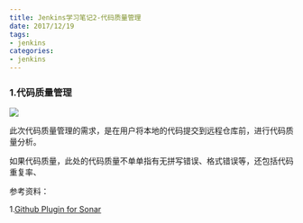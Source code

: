 ```yaml
---
title: Jenkins学习笔记2-代码质量管理
date: 2017/12/19
tags: 
- jenkins
categories:
- jenkins
---
```


### 1.代码质量管理

![](http://ondsf10qe.bkt.clouddn.com/jenkins1.png)

此次代码质量管理的需求，是在用户将本地的代码提交到远程仓库前，进行代码质量分析。

如果代码质量，此处的代码质量不单单指有无拼写错误、格式错误等，还包括代码重复率、

参考资料：

1.[Github Plugin for Sonar](https://docs.sonarqube.org/display/PLUG/GitHub+Plugin)

